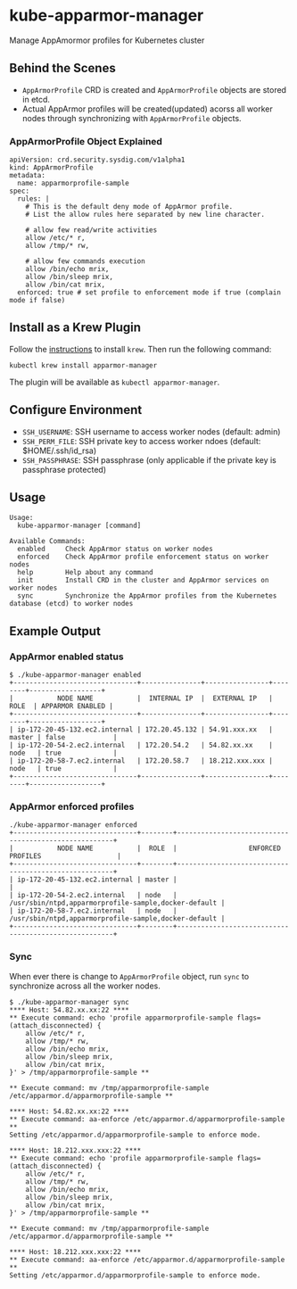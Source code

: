 # kube-apparmor-manager
Manage AppAmormor profiles for Kubernetes cluster

## Behind the Scenes
- `AppArmorProfile` CRD is created and `AppArmorProfile` objects are stored in etcd.
- Actual AppArmor profiles will be created(updated) acorss all worker nodes through synchronizing with `AppArmorProfile` objects.

### AppArmorProfile Object Explained
```
apiVersion: crd.security.sysdig.com/v1alpha1
kind: AppArmorProfile
metadata:
  name: apparmorprofile-sample
spec:
  rules: |
    # This is the default deny mode of AppArmor profile.
    # List the allow rules here separated by new line character.
    
    # allow few read/write activities
    allow /etc/* r,
    allow /tmp/* rw,

    # allow few commands execution
    allow /bin/echo mrix,
    allow /bin/sleep mrix,
    allow /bin/cat mrix,
  enforced: true # set profile to enforcement mode if true (complain mode if false)
```

## Install as a Krew Plugin

Follow the [instructions](https://github.com/kubernetes-sigs/krew#installation) to install `krew`. Then run the following command:

```
kubectl krew install apparmor-manager
```

The plugin will be available as `kubectl apparmor-manager`.

## Configure Environment
- `SSH_USERNAME`: SSH username to access worker nodes (default: admin)
- `SSH_PERM_FILE`: SSH private key to access worker ndoes (default: $HOME/.ssh/id_rsa)
- `SSH_PASSPHRASE`: SSH passphrase (only applicable if the private key is passphrase protected)

## Usage
```
Usage:
  kube-apparmor-manager [command]

Available Commands:
  enabled     Check AppArmor status on worker nodes
  enforced    Check AppArmor profile enforcement status on worker nodes
  help        Help about any command
  init        Install CRD in the cluster and AppArmor services on worker nodes
  sync        Synchronize the AppArmor profiles from the Kubernetes database (etcd) to worker nodes
```

## Example Output

### AppArmor enabled status
```
$ ./kube-apparmor-manager enabled
+-------------------------------+---------------+----------------+--------+------------------+
|           NODE NAME           |  INTERNAL IP  |  EXTERNAL IP   |  ROLE  | APPARMOR ENABLED |
+-------------------------------+---------------+----------------+--------+------------------+
| ip-172-20-45-132.ec2.internal | 172.20.45.132 | 54.91.xxx.xx   | master | false            |
| ip-172-20-54-2.ec2.internal   | 172.20.54.2   | 54.82.xx.xx    | node   | true             |
| ip-172-20-58-7.ec2.internal   | 172.20.58.7   | 18.212.xxx.xxx | node   | true             |
+-------------------------------+---------------+----------------+--------+------------------+
```

### AppArmor enforced profiles
```
./kube-apparmor-manager enforced
+-------------------------------+--------+------------------------------------------------------+
|           NODE NAME           |  ROLE  |                  ENFORCED PROFILES                   |
+-------------------------------+--------+------------------------------------------------------+
| ip-172-20-45-132.ec2.internal | master |                                                      |
| ip-172-20-54-2.ec2.internal   | node   | /usr/sbin/ntpd,apparmorprofile-sample,docker-default |
| ip-172-20-58-7.ec2.internal   | node   | /usr/sbin/ntpd,apparmorprofile-sample,docker-default |
+-------------------------------+--------+------------------------------------------------------+
```

### Sync

When ever there is change to `AppArmorProfile` object, run `sync` to synchronize across all the worker nodes.
```
$ ./kube-apparmor-manager sync
**** Host: 54.82.xx.xx:22 ****
** Execute command: echo 'profile apparmorprofile-sample flags=(attach_disconnected) {
	allow /etc/* r,
	allow /tmp/* rw,
	allow /bin/echo mrix,
	allow /bin/sleep mrix,
	allow /bin/cat mrix,
}' > /tmp/apparmorprofile-sample **

** Execute command: mv /tmp/apparmorprofile-sample /etc/apparmor.d/apparmorprofile-sample **

**** Host: 54.82.xx.xx:22 ****
** Execute command: aa-enforce /etc/apparmor.d/apparmorprofile-sample **
Setting /etc/apparmor.d/apparmorprofile-sample to enforce mode.

**** Host: 18.212.xxx.xxx:22 ****
** Execute command: echo 'profile apparmorprofile-sample flags=(attach_disconnected) {
	allow /etc/* r,
	allow /tmp/* rw,
	allow /bin/echo mrix,
	allow /bin/sleep mrix,
	allow /bin/cat mrix,
}' > /tmp/apparmorprofile-sample **

** Execute command: mv /tmp/apparmorprofile-sample /etc/apparmor.d/apparmorprofile-sample **

**** Host: 18.212.xxx.xxx:22 ****
** Execute command: aa-enforce /etc/apparmor.d/apparmorprofile-sample **
Setting /etc/apparmor.d/apparmorprofile-sample to enforce mode.
```
